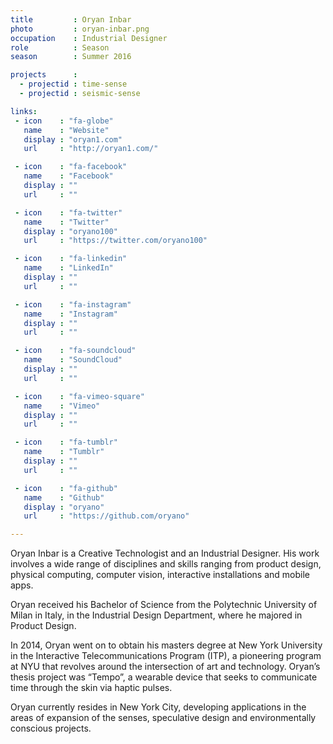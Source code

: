 ```yaml
---
title         : Oryan Inbar
photo         : oryan-inbar.png
occupation    : Industrial Designer
role          : Season
season        : Summer 2016

projects      : 
  - projectid : time-sense
  - projectid : seismic-sense

links:
 - icon    : "fa-globe"
   name    : "Website"
   display : "oryan1.com"
   url     : "http://oryan1.com/"

 - icon    : "fa-facebook"
   name    : "Facebook"
   display : ""
   url     : ""

 - icon    : "fa-twitter"
   name    : "Twitter"
   display : "oryano100"
   url     : "https://twitter.com/oryano100"

 - icon    : "fa-linkedin"
   name    : "LinkedIn"
   display : ""
   url     : ""

 - icon    : "fa-instagram"
   name    : "Instagram"
   display : ""
   url     : ""

 - icon    : "fa-soundcloud"
   name    : "SoundCloud"
   display : ""
   url     : ""

 - icon    : "fa-vimeo-square"
   name    : "Vimeo"
   display : ""
   url     : ""

 - icon    : "fa-tumblr"
   name    : "Tumblr"
   display : ""
   url     : ""

 - icon    : "fa-github"
   name    : "Github"
   display : "oryano"
   url     : "https://github.com/oryano"

---
```

Oryan Inbar is a Creative Technologist and an Industrial Designer. His work involves a wide range of disciplines and skills ranging from product design, physical computing, computer vision, interactive installations and mobile apps.

Oryan received his Bachelor of Science from the Polytechnic University of Milan in Italy, in the Industrial Design Department, where he majored in Product Design.

In 2014, Oryan went on to obtain his masters degree at New York University in the Interactive Telecommunications Program (ITP), a pioneering program at NYU that revolves around the intersection of art and technology. Oryan’s thesis project was “Tempo”, a wearable device that seeks to communicate time through the skin via haptic pulses.

Oryan currently resides in New York City, developing applications in the areas of expansion of the senses, speculative design and environmentally conscious projects.